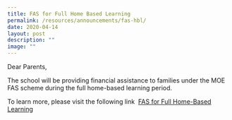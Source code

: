 ```yaml
---
title: FAS for Full Home Based Learning
permalink: /resources/announcements/fas-hbl/
date: 2020-04-14
layout: post
description: ""
image: ""
---
```

Dear Parents,

The school will be providing financial assistance to families under the MOE FAS scheme during the full home-based learning period.

To learn more, please visit the following link  [FAS for Full Home-Based Learning](https://staging.d1w3gt6qa53vq2.amplifyapp.com/full-hbl-for-fas/)